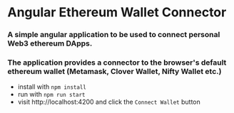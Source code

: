 # Angular Ethereum Wallet Connector

### A simple angular application to be used to connect personal Web3 ethereum DApps.
### The application provides a connector to the browser's default ethereum wallet (Metamask, Clover Wallet, Nifty Wallet etc.)

* install with `npm install`
* run with `npm run start`
* visit  http://localhost:4200 and click the `Connect Wallet` button
